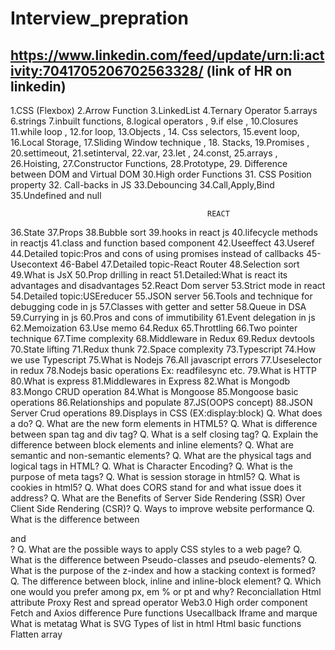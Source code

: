# Interview_prepration

## https://www.linkedin.com/feed/update/urn:li:activity:7041705206702563328/ (link of HR on linkedin)

1.CSS (Flexbox)
2.Arrow Function
3.LinkedList
4.Ternary Operator
5.arrays
6.strings
7.inbuilt functions,
8.logical operators ,
9.if else ,
10.Closures
11.while loop ,
12.for loop,
13.Objects ,
14. Css selectors,
15.event loop,
16.Local Storage,
17.Sliding Window technique ,
18. Stacks,
19.Promises ,
20.settimeout,
21.setinterval,
22.var,
23.let ,
24.const,
25.arrays ,
26.Hoisting,
27.Constructor Functions,
28.Prototype,
29. Difference between DOM and Virtual DOM
30.High order Functions
31. CSS Position property
32. Call-backs in JS
33.Debouncing
34.Call,Apply,Bind
35.Undefined and null

                                                REACT
36.State
37.Props
38.Bubble sort
39.hooks in react js
40.lifecycle methods in reactjs
41.class and function based component
42.Useeffect
43.Useref
44.Detailed topic:Pros and cons of using promises instead of callbacks
45-Usecontext
46-Babel
47.Detailed topic-React Router
48.Selection sort
49.What is JsX
50.Prop drilling in react
51.Detailed:What is react its advantages and disadvantages
52.React Dom server
53.Strict mode in react
54.Detailed topic:USEreducer
55.JSON server
56.Tools and technique for debugging code in js
57.Classes with getter and setter
58.Queue in DSA
59.Currying in js
60.Pros and cons of immutibility
61.Event delegation in js
62.Memoization
63.Use memo
64.Redux
65.Throttling
66.Two pointer technique
67.Time complexity
68.Middleware in Redux
69.Redux devtools
70.State lifting
71.Redux thunk
72.Space complexity
73.Typescript
74.How we use Typescript
75.What is Nodejs
76.All javascript errors
77.Useselector in redux
78.Nodejs basic operations Ex: readfilesync etc.
79.What is HTTP
80.What is express
81.Middlewares in Express
82.What is Mongodb
83.Mongo CRUD operation
84.What is Mongoose
85.Mongoose basic operations
86.Relationships and populate
87.JS(OOPS concept)
88.JSON Server Crud operations
89.Displays in CSS (EX:display:block) 
Q. What does a <DOCTYPE html> do?
Q. What are the new form elements in HTML5?
Q. What is difference between span tag and div tag?
Q. What is a self closing tag?
Q. Explain the difference between block elements and inline elements?
Q. What are semantic and non-semantic elements?
Q. What are the physical tags and logical tags in HTML?
Q. What is Character Encoding?
Q. What is the purpose of meta tags?
Q. What is session storage in html5?
Q. What is cookies in html5?
Q. What does CORS stand for and what issue does it address?
Q. What are the Benefits of Server Side Rendering (SSR) Over Client Side Rendering (CSR)?
Q. Ways to improve website performance
Q. What is the difference between <section> and <div>?
Q. What are the possible ways to apply CSS styles to a web page?
Q. What is the difference between Pseudo-classes and pseudo-elements?
Q. What is the purpose of the z-index and how a stacking context is formed?
Q. The difference between block, inline and inline-block element?
Q. Which one would you prefer among px, em % or pt and why? 
Reconciallation
Html attribute
Proxy
Rest and spread operator
Web3.0
High order component
Fetch and Axios difference
Pure functions
Usecallback
Iframe and marque 
What is metatag
What is SVG
Types of list in html
Html basic functions
Flatten array
